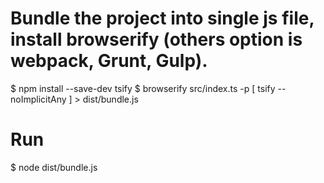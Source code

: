 # Bundle the project into single js file, install browserify (others option is webpack, Grunt, Gulp). 

$ npm install --save-dev tsify
$ browserify src/index.ts -p [ tsify --noImplicitAny ] > dist/bundle.js

# Run
$ node dist/bundle.js